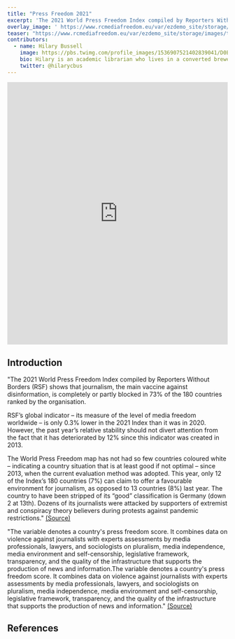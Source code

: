 ```yaml
---
title: "Press Freedom 2021"
excerpt: 'The 2021 World Press Freedom Index compiled by Reporters Without Borders (RSF) shows that journalism, the main vaccine against disinformation, is completely or partly blocked in 73% of the 180 countries ranked by the organisation.'
overlay_image: ' https://www.rcmediafreedom.eu/var/ezdemo_site/storage/images/tools/monitoring-tools/2021-world-press-freedom-index/58924-1-eng-GB/2021-World-Press-Freedom-Index_galleryfull.png'
teaser: "https://www.rcmediafreedom.eu/var/ezdemo_site/storage/images/tools/monitoring-tools/2021-world-press-freedom-index/58924-1-eng-GB/2021-World-Press-Freedom-Index_galleryfull.png"
contributors:
  - name: Hilary Bussell
    image: https://pbs.twimg.com/profile_images/1536907521402839041/D0EwY-vN_400x400.jpg
    bio: Hilary is an academic librarian who lives in a converted brewery with her spouse and cats.
    twitter: @hilarycbus
---
```


<iframe src="https://ourworldindata.org/grapher/press-freedom-rsf" loading="lazy" style="width: 100%; height: 600px; border: 0px none;"></iframe>


## Introduction

"The 2021 World Press Freedom Index compiled by Reporters Without Borders (RSF) shows that journalism, the main vaccine against disinformation, is completely or partly blocked in 73% of the 180 countries ranked by the organisation.

RSF’s global indicator – its measure of the level of media freedom worldwide – is only 0.3% lower in the 2021 Index than it was in 2020. However, the past year’s relative stability should not divert attention from the fact that it has deteriorated by 12% since this indicator was created in 2013.

The World Press Freedom map has not had so few countries coloured white – indicating a country situation that is at least good if not optimal – since 2013, when the current evaluation method was adopted. This year, only 12 of the Index’s 180 countries (7%) can claim to offer a favourable environment for journalism, as opposed to 13 countries (8%) last year. The country to have been stripped of its “good” classification is Germany (down 2 at 13th). Dozens of its journalists were attacked by supporters of extremist and conspiracy theory believers  during protests against pandemic restrictions." [(Source)](https://www.rcmediafreedom.eu/Tools/Monitoring-tools/2021-World-Press-Freedom-Index)

"The variable denotes a country's press freedom score. It combines data on violence against journalists with experts assessments by media professionals, lawyers, and sociologists on pluralism, media independence, media environment and self-censorship, legislative framework, transparency, and the quality of the infrastructure that supports the production of news and information.The variable denotes a country's press freedom score. It combines data on violence against journalists with experts assessments by media professionals, lawyers, and sociologists on pluralism, media independence, media environment and self-censorship, legislative framework, transparency, and the quality of the infrastructure that supports the production of news and information." [(Source)](https://ourworldindata.org/grapher/press-freedom-rsf)

## References

[^1]: Here is a footnote example.
[^2]: Here is another footnote example.
